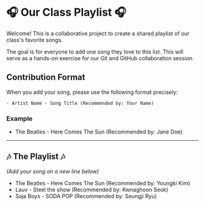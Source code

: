 # 🎧 Our Class Playlist 🎧

Welcome! This is a collaborative project to create a shared playlist of our class's favorite songs.

The goal is for everyone to add one song they love to this list. This will serve as a hands-on exercise for our Git and GitHub collaboration session.

## Contribution Format

When you add your song, please use the following format precisely:

`- Artist Name - Song Title (Recommended by: Your Name)`

### Example

- The Beatles - Here Comes The Sun (Recommended by: Jane Doe)
---

## 🎶 The Playlist 🎶

*(Add your song on a new line below)*
- The Beatles - Here Comes The Sun (Recommended by: Youngki Kim)
- Lauv - Steel the show (Recommended by: Kwnaghoon Seok)
- Saja Boys - SODA POP  (Recommended by: Seungji Ryu)